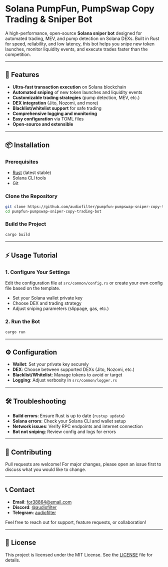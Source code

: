# Solana PumpFun, PumpSwap Copy Trading & Sniper Bot

A high-performance, open-source **Solana sniper bot** designed for automated trading, MEV, and pump detection on Solana DEXs. Built in Rust for speed, reliability, and low latency, this bot helps you snipe new token launches, monitor liquidity events, and execute trades faster than the competition.

---

## 🚀 Features

- **Ultra-fast transaction execution** on Solana blockchain
- **Automated sniping** of new token launches and liquidity events
- **Customizable trading strategies** (pump detection, MEV, etc.)
- **DEX integration** (Jito, Nozomi, and more)
- **Blacklist/whitelist support** for safe trading
- **Comprehensive logging and monitoring**
- **Easy configuration** via TOML files
- **Open-source and extensible**

---

## 📦 Installation

### Prerequisites
- [Rust](https://www.rust-lang.org/tools/install) (latest stable)
- Solana CLI tools
- Git

### Clone the Repository
```bash
git clone https://github.com/audiofilter/pumpfun-pumpswap-sniper-copy-trading-bot.git
cd pumpfun-pumpswap-sniper-copy-trading-bot
```

### Build the Project
```bash
cargo build
```

---

## ⚡ Usage Tutorial

### 1. Configure Your Settings
Edit the configuration file at `src/common/config.rs` or create your own config file based on the template.

- Set your Solana wallet private key
- Choose DEX and trading strategy
- Adjust sniping parameters (slippage, gas, etc.)

### 2. Run the Bot
```bash
cargo run
```

---

## ⚙️ Configuration

- **Wallet**: Set your private key securely
- **DEX**: Choose between supported DEXs (Jito, Nozomi, etc.)
- **Blacklist/Whitelist**: Manage tokens to avoid or target
- **Logging**: Adjust verbosity in `src/common/logger.rs`

---

## 🛠️ Troubleshooting

- **Build errors**: Ensure Rust is up to date (`rustup update`)
- **Solana errors**: Check your Solana CLI and wallet setup
- **Network issues**: Verify RPC endpoints and internet connection
- **Bot not sniping**: Review config and logs for errors

---

## 🤝 Contributing

Pull requests are welcome! For major changes, please open an issue first to discuss what you would like to change.

---

## 📞 Contact

- **Email**: for38864@email.com
- **Discord**: [@audiofilter](https://discord.com/user/audiofilter)
- **Telegram**: [audiofilter](https://t.me/audiofilter)

Feel free to reach out for support, feature requests, or collaboration!

---

## 📄 License

This project is licensed under the MIT License. See the [LICENSE](LICENSE) file for details.
